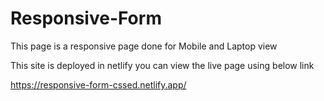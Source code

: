 # Responsive-Form

This page is a responsive page done for Mobile and Laptop view

This site is deployed in netlify you can view the live page using below link

https://responsive-form-cssed.netlify.app/
